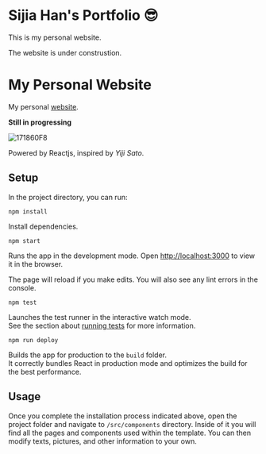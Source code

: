 # Sijia Han's Portfolio 😎

This is my personal website.

The website is under construstion.

# My Personal Website
My personal [website](https://starryskyrs.github.io/). 

**Still in progressing**

![171860F8](https://user-images.githubusercontent.com/82040820/196075428-95853ff6-4fa0-461b-8dd1-f0a553afc88d.png)


Powered by Reactjs, inspired by *Yiji Sato*.

## Setup

In the project directory, you can run:

```
npm install
```

Install dependencies.

```
npm start
```

Runs the app in the development mode. Open [http://localhost:3000](http://localhost:3000) to view it in the browser.

The page will reload if you make edits. You will also see any lint errors in the console.

```
npm test
```

Launches the test runner in the interactive watch mode.\
See the section about [running tests](https://facebook.github.io/create-react-app/docs/running-tests) for more information.

```
npm run deploy
```

Builds the app for production to the `build` folder.\
It correctly bundles React in production mode and optimizes the build for the best performance.

## Usage
Once you complete the installation process indicated above, open the project folder and navigate to `/src/components` directory. Inside of it you will find all the pages and components used within the template. You can then modify texts, pictures, and other information to your own.